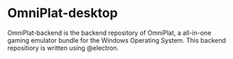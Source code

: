 # OmniPlat-desktop
OmniPlat-backend is the backend repository of OmniPlat, a all-in-one gaming emulator bundle for the Windows Operating System. This backend repositiory is written using @electron.

